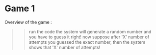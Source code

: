 # Game 1
Overview of the game :

>> run the code
>> the system will generate a random number and you have to guess it right!
>> now suppose after 'X' number of attempts you guessed the exact number,
   then the system shows that 'X' number of attempts!
